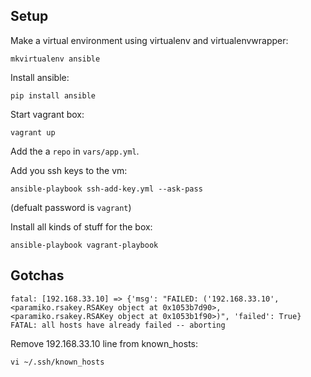 Setup
-----

Make a virtual environment using virtualenv and virtualenvwrapper:

    mkvirtualenv ansible

Install ansible:

    pip install ansible 

Start vagrant box:

    vagrant up

Add the a `repo` in `vars/app.yml`.

Add you ssh keys to the vm:

    ansible-playbook ssh-add-key.yml --ask-pass
        
(defualt password is `vagrant`)
        
Install all kinds of stuff for the box:

    ansible-playbook vagrant-playbook 

Gotchas
-------


    fatal: [192.168.33.10] => {'msg': "FAILED: ('192.168.33.10', <paramiko.rsakey.RSAKey object at 0x1053b7d90>, <paramiko.rsakey.RSAKey object at 0x1053b1f90>)", 'failed': True}
    FATAL: all hosts have already failed -- aborting

Remove 192.168.33.10 line from known_hosts:

    vi ~/.ssh/known_hosts
